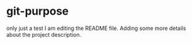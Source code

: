 # git-purpose
only just a test
I am editing the README file. Adding some more details about the project description.
